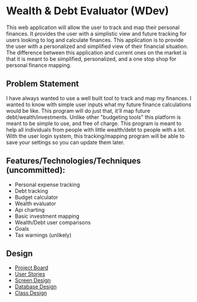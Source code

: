 # Wealth & Debt Evaluator (WDev)

This web application will allow the user to track and map their personal finances. It provides the user with a simplistic view and future tracking for users looking to log and calculate finances. This application is to provide the user with a personalized and simplified view of their financial situation. The difference between this application and current ones on the market is that it is meant to be simplified, personalized, and a one stop shop for personal finance mapping.

## Problem Statement
I have always wanted to use a well built tool to track and map my finances. I wanted to know with simple user inputs what my future finance calculations would be like. This program will do just that, it'll map future debt/wealth/investments. Unlike other "budgeting tools" this platform is meant to be simple to use, and free of charge. This program is meant to help all individuals from people with little wealth/debt to people with a lot. With the user login system, this tracking/mapping program will be able to save your settings so you can update them later.
	
## Features/Technologies/Techniques (uncommitted):
* Personal expense tracking
* Debt tracking
* Budget calculator
* Wealth evaluator
* Api charting
* Basic investment mapping
* Wealth/Debt user comparisons
* Goals
* Tax warnings (unlikely)

## Design
* [Project Board](https://trello.com/b/SI20YppP/wealth-debt-evaluator-wdev)
* [User Stories](/userStories.md)
* [Screen Design](/screenDesign.md)
* [Database Design](/DatabaseDesign)
* [Class Design](/)
